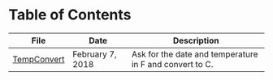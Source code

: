 # Table of Contents

 | File | Date | Description |
 | ---  |  ---  | --- |
 | [TempConvert](/Class%20Examples/TempConvert/TempConvert.cpp) | February 7, 2018 | Ask for the date and temperature in F and convert to C. |
